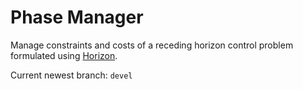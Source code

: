 # Phase Manager

Manage  constraints and costs of a receding horizon control problem formulated using [Horizon](https://github.com/ADVRHumanoids/horizon).



Current newest branch: ``devel``


